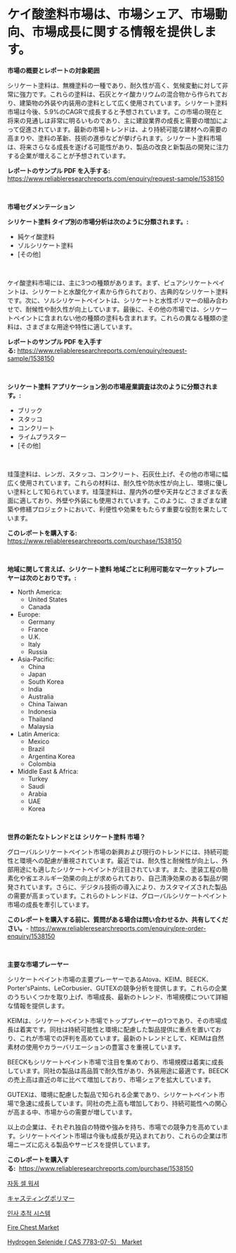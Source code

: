 <p><h1>ケイ酸塗料市場は、市場シェア、市場動向、市場成長に関する情報を提供します。</h1></p><p><strong>市場の概要とレポートの対象範囲</strong></p>
<p><p>シリケート塗料は、無機塗料の一種であり、耐久性が高く、気候変動に対して非常に強力です。これらの塗料は、石灰とケイ酸カリウムの混合物から作られており、建築物の外装や内装用の塗料として広く使用されています。シリケート塗料市場は今後、5.9%のCAGRで成長すると予想されています。この市場の現在と将来の見通しは非常に明るいものであり、主に建設業界の成長と需要の増加によって促進されています。最新の市場トレンドは、より持続可能な建材への需要の高まりや、塗料の革新、技術の進歩などが挙げられます。シリケート塗料市場は、将来さらなる成長を遂げる可能性があり、製品の改良と新製品の開発に注力する企業が増えることが予想されています。</p></p>
<p><strong>レポートのサンプル PDF を入手する:</strong> <a href="https://www.reliableresearchreports.com/enquiry/request-sample/1538150">https://www.reliableresearchreports.com/enquiry/request-sample/1538150</a></p>
<p>&nbsp;</p>
<p><strong>市場セグメンテーション</strong></p>
<p><strong>シリケート塗料 タイプ別の市場分析は次のように分類されます。:</strong></p>
<p><ul><li>純ケイ酸塗料</li><li>ゾルシリケート塗料</li><li>[その他]</li></ul></p>
<p>&nbsp;</p>
<p><p>ケイ酸塗料市場には、主に3つの種類があります。まず、ピュアシリケートペイントは、シリケートと水酸化ケイ素から作られており、古典的なシリケート塗料です。次に、ソルシリケートペイントは、シリケートと水性ポリマーの組み合わせで、耐候性や耐久性が向上しています。最後に、その他の市場では、シリケートペイントに含まれない他の種類の塗料も含まれます。これらの異なる種類の塗料は、さまざまな用途や特性に適しています。</p></p>
<p><strong>レポートのサンプル PDF を入手する:</strong>&nbsp;<a href="https://www.reliableresearchreports.com/enquiry/request-sample/1538150">https://www.reliableresearchreports.com/enquiry/request-sample/1538150</a></p>
<p>&nbsp;</p>
<p><strong> シリケート塗料 アプリケーション別の市場産業調査は次のように分類されます。:</strong></p>
<p><ul><li>ブリック</li><li>スタッコ</li><li>コンクリート</li><li>ライムプラスター</li><li>[その他]</li></ul></p>
<p>&nbsp;</p>
<p><p>珪藻塗料は、レンガ、スタッコ、コンクリート、石灰仕上げ、その他の市場に幅広く使用されています。これらの材料は、耐久性や防水性が向上し、環境に優しい塗料として知られています。珪藻塗料は、屋内外の壁や天井などさまざまな表面に適しており、外壁や外装にも使用されています。このように、さまざまな建築や修繕プロジェクトにおいて、利便性や効果をもたらす重要な役割を果たしています。</p></p>
<p><strong>このレポートを購入する:</strong>&nbsp; <a href="https://www.reliableresearchreports.com/purchase/1538150">https://www.reliableresearchreports.com/purchase/1538150</a></p>
<p>&nbsp;</p>
<p><strong>地域に関して言えば、シリケート塗料 地域ごとに利用可能なマーケットプレーヤーは次のとおりです。:</strong></p>
<p><ul>
    <li>
        North America:
        <ul>
            <li>United States</li>
            <li>Canada</li>
        </ul>
    </li>
    <li>
        Europe:
        <ul>
            <li>Germany</li>
            <li>France</li>
            <li>U.K.</li>
            <li>Italy</li>
            <li>Russia</li>
        </ul>
    </li>
    <li>
        Asia-Pacific:
        <ul>
            <li>China</li>
            <li>Japan</li>
            <li>South Korea</li>
            <li>India</li>
            <li>Australia</li>
            <li>China Taiwan</li>
            <li>Indonesia</li>
            <li>Thailand</li>
            <li>Malaysia</li>
        </ul>
    </li>
    <li>
        Latin America:
        <ul>
            <li>Mexico</li>
            <li>Brazil</li>
            <li>Argentina Korea</li>
            <li>Colombia</li>
        </ul>
    </li>
    <li>
        Middle East & Africa:
        <ul>
            <li>Turkey</li>
            <li>Saudi</li>
            <li>Arabia</li>
            <li>UAE</li>
            <li>Korea</li>
        </ul>
    </li>
    </ul></p>
<p>&nbsp;</p>
<p><strong>世界の新たなトレンドとは シリケート塗料 市場？</strong></p>
<p><p>グローバルシリケートペイント市場の新興および現行のトレンドには、持続可能性と環境への配慮が重視されています。最近では、耐久性と耐候性が向上し、外部用途にも適したシリケートペイントが注目されています。また、塗装工程の簡素化や省エネルギー効果の向上が求められており、自己清浄効果のある製品が開発されています。さらに、デジタル技術の導入により、カスタマイズされた製品の需要が高まっています。これらのトレンドは、グローバルシリケートペイント市場の成長を牽引しています。</p></p>
<p><strong>このレポートを購入する前に、質問がある場合は問い合わせるか、共有してください。</strong>- <a href="https://www.reliableresearchreports.com/enquiry/pre-order-enquiry/1538150">https://www.reliableresearchreports.com/enquiry/pre-order-enquiry/1538150</a></p>
<p>&nbsp;</p>
<p><strong>主要な市場プレーヤー</strong></p>
<p><p>シリケートペイント市場の主要プレーヤーであるAtova、KEIM、BEECK、Porter'sPaints、LeCorbusier、GUTEXの競争分析を提供します。これらの企業のうちいくつかを取り上げ、市場成長、最新のトレンド、市場規模について詳細な情報を提供します。</p><p>KEIMは、シリケートペイント市場でトッププレイヤーの1つであり、その市場成長は着実です。同社は持続可能性と環境に配慮した製品提供に重点を置いており、これが市場での評判を高めています。最新のトレンドとして、KEIMは自然素材の使用やカラーバリエーションの豊富さを重視しています。</p><p>BEECKもシリケートペイント市場で注目を集めており、市場規模は着実に成長しています。同社の製品は高品質で耐久性があり、外装用途に最適です。BEECKの売上高は直近の年に比べて増加しており、市場シェアを拡大しています。</p><p>GUTEXは、環境に配慮した製品で知られる企業であり、シリケートペイント市場で急速に成長しています。同社の売上高も増加しており、持続可能性への関心が高まる中、市場からの需要が増しています。</p><p>以上の企業は、それぞれ独自の特徴や強みを持ち、市場での競争力を高めています。シリケートペイント市場は今後も成長が見込まれており、これらの企業は市場ニーズに応える製品やサービスを提供しています。</p></p>
<p><strong>このレポートを購入する:</strong>&nbsp;&nbsp;<a href="https://www.reliableresearchreports.com/purchase/1538150">https://www.reliableresearchreports.com/purchase/1538150</a></p>
<p><p><a href="https://github.com/vsoq0zknh59/Market-Research-Report-List-1/blob/main/14498453448.md">자동 셀 워셔</a></p><p><a href="https://github.com/bevdtkn4419963/Market-Research-Report-List-1/blob/main/47034893845.md">キャスティングポリマー</a></p><p><a href="https://medium.com/@trevorkruvalis5678/%EC%9D%B8%EC%A0%81-%EC%9E%90%EC%9B%90-%EC%B6%94%EC%A0%81-%EC%8B%9C%EC%8A%A4%ED%85%9C-%EC%8B%9C%EC%9E%A5-%EB%B3%B4%EA%B3%A0%EC%84%9C%EB%8A%94-%EC%8B%9C%EC%9E%A5%EC%9D%98-%EC%B5%9C%EC%8B%A0-%EB%8F%99%ED%96%A5-%EB%B0%8F-%EC%84%B1%EC%9E%A5-%EA%B8%B0%ED%9A%8C%EB%A5%BC-%EB%B3%B4%EC%97%AC%EC%A4%8D%EB%8B%88%EB%8B%A4-41f702959d17">인사 추적 시스템</a></p><p><a href="https://github.com/bobicer/Market-Research-Report-List-2/blob/main/fire-chest-market.md">Fire Chest Market</a></p><p><a href="https://issuu.com/reportprime-2/docs/hydrogen-selenide-cas-7783-07-5-market-size-2030.p">Hydrogen Selenide ( CAS 7783-07-5） Market</a></p></p>